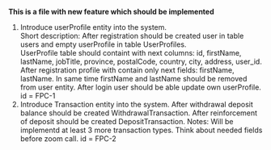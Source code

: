 **This is a file with new feature which should be implemented**

1. Introduce userProfile entity into the system.\
Short description: After registration should be created user in table users and empty userProfile in table UserProfiles.\
UserProfile table should containt with next columns: id, firstName, lastName, jobTitle, province, postalCode, country, city, address, user_id. After registration profile with contain only next fields: firstName, lastName. In same time firstName and lastName should be removed from user entity.
After login user should be able update own userProfile. id = FPC-1
2. Introduce Transaction entity into the system. After withdrawal deposit balance should be created WithdrawalTransaction. After reinforcement of deposit should be created DepositTransaction.
Notes: Will be implementd at least 3 more transaction types. Think about needed fields before zoom call. id = FPC-2